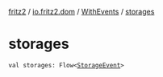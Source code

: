 [fritz2](../../index.md) / [io.fritz2.dom](../index.md) / [WithEvents](index.md) / [storages](./storages.md)

# storages

`val storages: Flow<`[`StorageEvent`](https://kotlinlang.org/api/latest/jvm/stdlib/org.w3c.dom/-storage-event/index.html)`>`